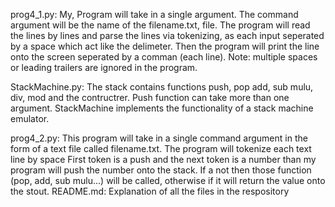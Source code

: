 prog4_1.py: My, Program will take in a single argument. The command argument will be the name of the filename.txt, file. The program will read the lines by lines
		and parse the lines via tokenizing, as each input seperated by a space which act like the delimeter. Then the program will print the line onto the
		screen seperated by a comman (each line). Note: multiple spaces or leading trailers are ignored in the program.

StackMachine.py: The stack contains functions push, pop add, sub mulu, div, mod and the contructrer. Push function can take more than one argument. StackMachine
		implements the functionality of a stack machine emulator.

prog4_2.py: 	This program will take in a single command argument in the form of a text file called filename.txt. The program will tokenize each text line by space
		First token is a push and the next token is a number than my program will push the number onto the stack. If a not then those function (pop, add, sub
		mulu...) will be called, otherwise if it will return  the value onto the stout.
README.md:	Explanation of all the files in the respository


